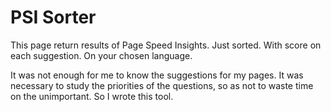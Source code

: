 # PSI Sorter
This page return results of Page Speed Insights. Just sorted. With score on each suggestion. On your chosen language.

It was not enough for me to know the suggestions for my pages. It was necessary to study the priorities of the questions, so as not to waste time on the unimportant. So I wrote this tool.
